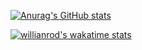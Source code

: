 
[![Anurag's GitHub stats](https://github-readme-stats.vercel.app/api?username=danieldz21&count_private=true&show_icons=true&theme=radical&hide=prs,issues,contribs)](https://github.com/anuraghazra/github-readme-stats)

[![willianrod's wakatime stats](https://github-readme-stats.vercel.app/api/wakatime?username=DanielDz21&layout=compact)](https://github.com/anuraghazra/github-readme-stats)


<!--
**DanielDz21/DanielDz21** is a ✨ _special_ ✨ repository because its `README.md` (this file) appears on your GitHub profile.

Here are some ideas to get you started:

- 🔭 I’m currently working on ...
- 🌱 I’m currently learning ...
- 👯 I’m looking to collaborate on ...
- 🤔 I’m looking for help with ...
- 💬 Ask me about ...
- 📫 How to reach me: ...
- 😄 Pronouns: ...
- ⚡ Fun fact: ...
-->
